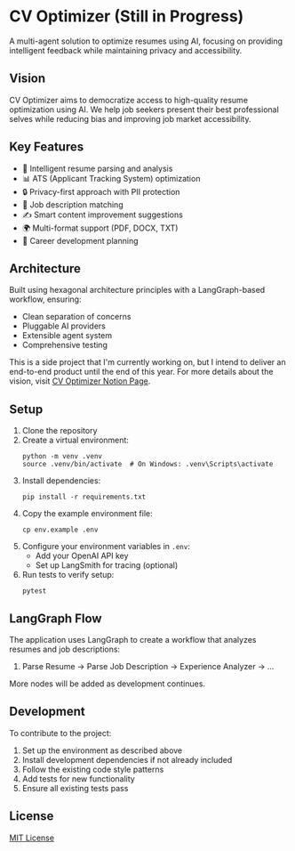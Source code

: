 # CV Optimizer (Still in Progress)

A multi-agent solution to optimize resumes using AI, focusing on providing intelligent feedback while maintaining privacy and accessibility.

## Vision
CV Optimizer aims to democratize access to high-quality resume optimization using AI. We help job seekers present their best professional selves while reducing bias and improving job market accessibility.

## Key Features
- 🤖 Intelligent resume parsing and analysis
- 📊 ATS (Applicant Tracking System) optimization
- 🔒 Privacy-first approach with PII protection
- 🎯 Job description matching
- ✍️ Smart content improvement suggestions
- 🌍 Multi-format support (PDF, DOCX, TXT)
- 🔄 Career development planning

## Architecture
Built using hexagonal architecture principles with a LangGraph-based workflow, ensuring:
- Clean separation of concerns
- Pluggable AI providers
- Extensible agent system
- Comprehensive testing

This is a side project that I'm currently working on, but I intend to deliver an end-to-end product until the end of this year. For more details about the vision, visit [CV Optimizer Notion Page](https://marmalade-cilantro-afb.notion.site/CV-Optimizer-13ad4b67bf9980338f2dd35552053751).

## Setup

1. Clone the repository
2. Create a virtual environment:
   ```
   python -m venv .venv
   source .venv/bin/activate  # On Windows: .venv\Scripts\activate
   ```
3. Install dependencies:
   ```
   pip install -r requirements.txt
   ```
4. Copy the example environment file:
   ```
   cp env.example .env
   ```
5. Configure your environment variables in `.env`:
   - Add your OpenAI API key
   - Set up LangSmith for tracing (optional)
6. Run tests to verify setup:
   ```
   pytest
   ```

## LangGraph Flow

The application uses LangGraph to create a workflow that analyzes resumes and job descriptions:

1. Parse Resume → Parse Job Description → Experience Analyzer → ...

More nodes will be added as development continues.

## Development

To contribute to the project:

1. Set up the environment as described above
2. Install development dependencies if not already included
3. Follow the existing code style patterns
4. Add tests for new functionality
5. Ensure all existing tests pass

## License

[MIT License](LICENSE)
 
